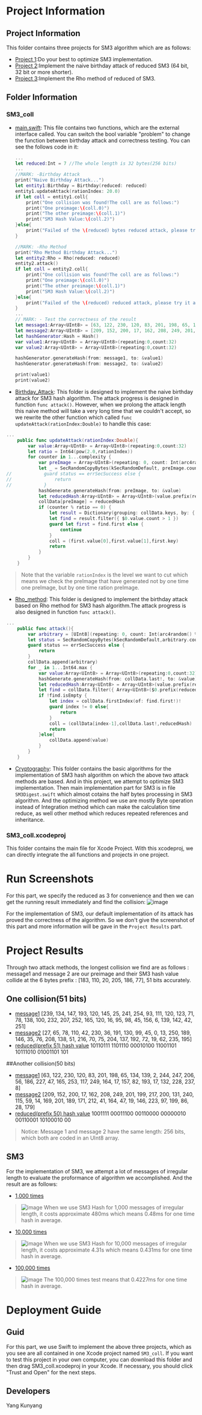 # Project Information

## Project Information
This folder contains three projects for SM3 algorithm which are as follows:
- [Project 1](#Project):Do your best to optimize SM3 implementation.
- [Project 2](#Project):Implement the naive birthday attack of reduced SM3 (64 bit, 32 bit or more shorter).
- [Project 3](#Project):Implement the Rho method of reduced of SM3.


## Folder Information
### SM3_coll
- [main.swift](#main): 
    This file contains two functions, which are the external interface called. You can switch the bool variable "problem" to change the function between birthday attack and correctness testing. You can see the follows code in it:
    ```Swift
    ...
    let reduced:Int = 7 //The whole length is 32 bytes(256 bits)
    ...
    //MARK: -Birthday Attack
    print("Naive Birthday Attack...")
    let entity1:Birthday = Birthday(reduced: reduced)
    entity1.updateAttack(rationIndex: 20.0)
    if let coll = entity1.coll{
        print("One collision was found!The coll are as follows:")
        print("One preimage:\(coll.0)")
        print("The other preimage:\(coll.1)")
        print("SM3 Hash Value:\(coll.2)")
    }else{
        print("Failed of the \(reduced) bytes reduced attack, please try it again.")
    }

    //MARK: -Rho Method
    print("Rho Method Birthday Attack...")
    let entity2:Rho = Rho(reduced: reduced)
    entity2.attack()
    if let coll = entity2.coll{
        print("One collision was found!The coll are as follows:")
        print("One preimage:\(coll.0)")
        print("The other preimage:\(coll.1)")
        print("SM3 Hash Value:\(coll.2)")
    }else{
        print("Failed of the \(reduced) reduced attack, please try it again.")
    }
    ...
    // MARK: - Test the correctness of the result
    let message1:Array<UInt8> = [63, 122, 230, 120, 83, 201, 198, 65, 134, 139, 2, 244, 247, 206, 56, 186, 227, 47, 165, 253, 117, 249, 164, 17, 157, 82, 193, 17, 132, 228, 237, 8]
    let message2:Array<UInt8> = [209, 152, 200, 17, 162, 208, 249, 201, 199, 217, 200, 131, 240, 115, 59, 14, 169, 201, 189, 171, 212, 41, 164, 47, 19, 146, 223, 97, 199, 86, 28, 179]
    let hashGenerator:Hash = Hash()
    var value1:Array<UInt8> = Array<UInt8>(repeating:0,count:32)
    var value2:Array<UInt8> = Array<UInt8>(repeating:0,count:32)

    hashGenerator.generateHash(from: message1, to: &value1)
    hashGenerator.generateHash(from: message2, to: &value2)

    print(value1)
    print(value2)
    ```
- [Birthday_Attack](#naive): 
    This folder is designed to implement the naive birthday attack for SM3 hash algorithm. The attack progress is designed in function `func attack()`. However, when we prolong the attack length this naive method will take a very long time that we couldn't accept, so we rewrite the other function which called `func updateAttack(rationIndex:Double)` to handle this case:
```Swift
...
    public func updateAttack(rationIndex:Double){
        var value:Array<UInt8> = Array<UInt8>(repeating:0,count:32)
        let ratio = Int64(pow(2.0,rationIndex))
        for counter in 1...complexity {
            var preImage = Array<UInt8>(repeating: 0, count: Int(arc4random() % 100) + 1)
            let _ = SecRandomCopyBytes(kSecRandomDefault, preImage.count, &preImage)
//            guard status == errSecSuccess else {
//                return
//            }
            hashGenerate.generateHash(from: preImage, to: &value)
            let reducedHash:Array<UInt8> = Array<UInt8>(value.prefix(reduced))
            collData[preImage] = reducedHash
            if (counter % ratio == 0) {
                let result = Dictionary(grouping: collData.keys, by: { collData[$0]! })
                let find = result.filter({ $0.value.count > 1 })
                guard let first = find.first else {
                    continue
                }
                coll = (first.value[0],first.value[1],first.key)
                return
            }
        }
    }
```
> Note that the variable `rationIndex` is the level we want to cut which means we check the preImage that have generated not by one time one preImage, but by one time ration preImage.

- [Rho_method](#Rho): 
    This folder is designed to implement the birthday attack based on Rho method for SM3 hash algorithm.The attack progress is also designed in function `func attack()`. 
```Swift
...
    public func attack(){
        var arbitrary = [UInt8](repeating: 0, count: Int(arc4random() % 100) + 1)
        let status = SecRandomCopyBytes(kSecRandomDefault,arbitrary.count, &arbitrary)
        guard status == errSecSuccess else {
            return
        }
        collData.append(arbitrary)
        for _ in 1...Int64.max {
            var value:Array<UInt8> = Array<UInt8>(repeating:0,count:32)
            hashGenerate.generateHash(from: collData.last!, to: &value)
            let reducedHash:Array<UInt8> = Array<UInt8>(value.prefix(reduced))
            let find = collData.filter({ Array<UInt8>($0.prefix(reduced)) == reducedHash})
            if !find.isEmpty {
                let index = collData.firstIndex(of: find.first!)!
                guard index != 0 else{
                    return
                }
                coll = (collData[index-1],collData.last!,reducedHash)
                return
            }else{
                collData.append(value)
            }
        }
    }
```
- [Cryptography](#SM3): 
    This folder contains the basic algorithms for the implementation of SM3 hash algorithm on which the above two attack methods are based. And in this project, we attempt to optimize SM3 implementation. Then main implementation part for SM3 is in file `SM3Digest.swift` which almost cotains the half bytes processing in SM3 algorithm. And the optimizing method we use are mostly Byte operation instead of Integration method which can make the calculation time reduce, as well other method which reduces repeated references and inheritance.

### SM3_coll.xcodeproj
This folder contains the main file for Xcode Project. With this xcodeproj, we can directly integrate the all functions and projects in one project. 

# Run Screenshots
For this part, we specify the reduced as 3 for convenience and then we can get the running result immediately and find the collision:
![image](PNG/screenshot.png)

For the implementation of SM3, our default implementation of its attack has proved the correctness of the algorithm. So we don't give the screenshot of this part and more information will be gave in the `Project Results` part.


# Project Results
Through two attack methods, the longest collision we find are as follows : message1 and message 2 are our preimage and their SM3 hash value collide at the 6 bytes prefix : [183, 110, 20, 205, 186, 77], 51 bits accurately. 

## One collision(51 bits)
- [message1](#message)
    [239, 134, 147, 193, 120, 145, 25, 241, 254, 93, 111, 120, 123, 71, 78, 138, 100, 232, 207, 252, 165, 120, 16, 95, 98, 45, 156, 6, 139, 142, 42, 251]
- [message2](#message)
    [27, 65, 78, 110, 42, 230, 36, 191, 130, 99, 45, 0, 13, 250, 189, 146, 35, 76, 208, 138,  51, 216, 70, 75, 204, 137, 192, 72, 19, 62, 235, 195]
- [reduced(prefix 51) hash value](#coll)
    10110111 1101110 00010100 11001101 10111010 01001101 101

##Another collision(50 bits)
- [message1](#message)
    [63, 122, 230, 120, 83, 201, 198, 65, 134, 139, 2, 244, 247, 206, 56, 186, 227, 47, 165, 253, 117, 249, 164, 17, 157, 82, 193, 17, 132, 228, 237, 8]
- [message2](#message)
    [209, 152, 200, 17, 162, 208, 249, 201, 199, 217, 200, 131, 240, 115, 59, 14, 169, 201, 189, 171, 212, 41, 164, 47, 19, 146, 223, 97, 199, 86, 28, 179]
- [reduced(prefix 50) hash value](#coll)
    1001111 00011100 00110000 00000010 00110001 10100010 00

> Notice: Message 1 and message 2 have the same length: 256 bits, which both are coded in an UInt8 array.

## SM3
For the implementation of SM3, we attempt a lot of messages of irregular length to evaluate the proformance of algorithm we accomplished. And the result are as follows:

- [1,000 times](#result1)
> ![image](PNG/result1.png)
When we use SM3 Hash for 1,000 messages of irregular length, it costs approximate 480ms which means 0.48ms for one time hash in average. 

- [10,000 times](#result2)
> ![image](PNG/result2.png)
When we use SM3 Hash for 10,000 messages of irregular length, it costs approximate 4.31s which means 0.431ms for one time hash in average. 

- [100,000 times](#result3)
> ![image](PNG/result3.png)
The 100,000 times test means that 0.4227ms for one time hash in average.


# Deployment Guide

## Guid

For this part, we use Swift to implement the above three projects, which as you see are all contained in one Xcode project named `SM3_coll`. If you want to
test this project in your own computer, you can download this folder and then drag SM3_coll.xcodeproj in your Xcode. If necessary, you should click "Trust and Open" for the next steps.

## Developers

Yang Kunyang

